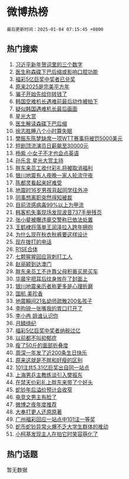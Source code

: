 # 微博热榜

`最后更新时间：2025-01-04 07:15:45 +0800`

## 热门搜索

1. [习近平新年贺词里的三个数字](https://m.weibo.cn/search?containerid=100103type%3D1%26t%3D10%26q%3D%23%E4%B9%A0%E8%BF%91%E5%B9%B3%E6%96%B0%E5%B9%B4%E8%B4%BA%E8%AF%8D%E9%87%8C%E7%9A%84%E4%B8%89%E4%B8%AA%E6%95%B0%E5%AD%97%23&stream_entry_id=51&isnewpage=1&extparam=seat%3D1%26cate%3D10103%26pos%3D0%26filter_type%3Drealtimehot%26q%3D%2523%25E4%25B9%25A0%25E8%25BF%2591%25E5%25B9%25B3%25E6%2596%25B0%25E5%25B9%25B4%25E8%25B4%25BA%25E8%25AF%258D%25E9%2587%258C%25E7%259A%2584%25E4%25B8%2589%25E4%25B8%25AA%25E6%2595%25B0%25E5%25AD%2597%2523%26dgr%3D0%26stream_entry_id%3D51%26c_type%3D51%26display_time%3D1735946143%26pre_seqid%3D17359461435170109582673)
1. [医生称森碟下巴后缩或影响口腔功能](https://m.weibo.cn/search?containerid=100103type%3D1%26t%3D10%26q%3D%23%E5%8C%BB%E7%94%9F%E7%A7%B0%E6%A3%AE%E7%A2%9F%E4%B8%8B%E5%B7%B4%E5%90%8E%E7%BC%A9%E6%88%96%E5%BD%B1%E5%93%8D%E5%8F%A3%E8%85%94%E5%8A%9F%E8%83%BD%23&stream_entry_id=31&isnewpage=1&extparam=seat%3D1%26band_rank%3D1%26pos%3D0%26q%3D%2523%25E5%258C%25BB%25E7%2594%259F%25E7%25A7%25B0%25E6%25A3%25AE%25E7%25A2%259F%25E4%25B8%258B%25E5%25B7%25B4%25E5%2590%258E%25E7%25BC%25A9%25E6%2588%2596%25E5%25BD%25B1%25E5%2593%258D%25E5%258F%25A3%25E8%2585%2594%25E5%258A%259F%25E8%2583%25BD%2523%26dgr%3D0%26stream_entry_id%3D31%26lcate%3D5001%26flag%3D2%26cate%3D5001%26filter_type%3Drealtimehot%26realpos%3D1%26c_type%3D31%26display_time%3D1735946143%26pre_seqid%3D17359461435170109582673)
1. [福彩5亿巨奖中奖者已兑奖](https://m.weibo.cn/search?containerid=100103type%3D1%26t%3D10%26q%3D%23%E7%A6%8F%E5%BD%A95%E4%BA%BF%E5%B7%A8%E5%A5%96%E4%B8%AD%E5%A5%96%E8%80%85%E5%B7%B2%E5%85%91%E5%A5%96%23&stream_entry_id=31&isnewpage=1&extparam=seat%3D1%26band_rank%3D2%26pos%3D1%26q%3D%2523%25E7%25A6%258F%25E5%25BD%25A95%25E4%25BA%25BF%25E5%25B7%25A8%25E5%25A5%2596%25E4%25B8%25AD%25E5%25A5%2596%25E8%2580%2585%25E5%25B7%25B2%25E5%2585%2591%25E5%25A5%2596%2523%26dgr%3D0%26stream_entry_id%3D31%26lcate%3D5001%26flag%3D2%26cate%3D5001%26filter_type%3Drealtimehot%26realpos%3D2%26c_type%3D31%26display_time%3D1735946143%26pre_seqid%3D17359461435170109582673)
1. [原来2025是完美平方年](https://m.weibo.cn/search?containerid=100103type%3D1%26t%3D10%26q%3D%23%E5%8E%9F%E6%9D%A52025%E6%98%AF%E5%AE%8C%E7%BE%8E%E5%B9%B3%E6%96%B9%E5%B9%B4%23&stream_entry_id=31&isnewpage=1&extparam=seat%3D1%26band_rank%3D3%26pos%3D2%26q%3D%2523%25E5%258E%259F%25E6%259D%25A52025%25E6%2598%25AF%25E5%25AE%258C%25E7%25BE%258E%25E5%25B9%25B3%25E6%2596%25B9%25E5%25B9%25B4%2523%26dgr%3D0%26stream_entry_id%3D31%26lcate%3D5001%26flag%3D0%26cate%3D5001%26filter_type%3Drealtimehot%26realpos%3D3%26c_type%3D31%26display_time%3D1735946143%26pre_seqid%3D17359461435170109582673)
1. [骗子开始先给你转钱了](https://m.weibo.cn/search?containerid=100103type%3D1%26t%3D10%26q%3D%23%E9%AA%97%E5%AD%90%E5%BC%80%E5%A7%8B%E5%85%88%E7%BB%99%E4%BD%A0%E8%BD%AC%E9%92%B1%E4%BA%86%23&stream_entry_id=31&isnewpage=1&extparam=seat%3D1%26band_rank%3D4%26pos%3D3%26q%3D%2523%25E9%25AA%2597%25E5%25AD%2590%25E5%25BC%2580%25E5%25A7%258B%25E5%2585%2588%25E7%25BB%2599%25E4%25BD%25A0%25E8%25BD%25AC%25E9%2592%25B1%25E4%25BA%2586%2523%26dgr%3D0%26stream_entry_id%3D31%26lcate%3D5001%26flag%3D2%26cate%3D5001%26filter_type%3Drealtimehot%26realpos%3D4%26c_type%3D31%26display_time%3D1735946143%26pre_seqid%3D17359461435170109582673)
1. [韩国空难机长遇难前最后动作被拍下](https://m.weibo.cn/search?containerid=100103type%3D1%26t%3D10%26q%3D%23%E9%9F%A9%E5%9B%BD%E7%A9%BA%E9%9A%BE%E6%9C%BA%E9%95%BF%E9%81%87%E9%9A%BE%E5%89%8D%E6%9C%80%E5%90%8E%E5%8A%A8%E4%BD%9C%E8%A2%AB%E6%8B%8D%E4%B8%8B%23&stream_entry_id=31&isnewpage=1&extparam=seat%3D1%26band_rank%3D5%26pos%3D4%26q%3D%2523%25E9%259F%25A9%25E5%259B%25BD%25E7%25A9%25BA%25E9%259A%25BE%25E6%259C%25BA%25E9%2595%25BF%25E9%2581%2587%25E9%259A%25BE%25E5%2589%258D%25E6%259C%2580%25E5%2590%258E%25E5%258A%25A8%25E4%25BD%259C%25E8%25A2%25AB%25E6%258B%258D%25E4%25B8%258B%2523%26dgr%3D0%26stream_entry_id%3D31%26lcate%3D5001%26flag%3D2%26cate%3D5001%26filter_type%3Drealtimehot%26realpos%3D5%26c_type%3D31%26display_time%3D1735946143%26pre_seqid%3D17359461435170109582673)
1. [疑似韩国遇难机长最后画面](https://m.weibo.cn/search?containerid=100103type%3D1%26t%3D10%26q%3D%23%E7%96%91%E4%BC%BC%E9%9F%A9%E5%9B%BD%E9%81%87%E9%9A%BE%E6%9C%BA%E9%95%BF%E6%9C%80%E5%90%8E%E7%94%BB%E9%9D%A2%23&stream_entry_id=31&isnewpage=1&extparam=seat%3D1%26band_rank%3D6%26pos%3D5%26q%3D%2523%25E7%2596%2591%25E4%25BC%25BC%25E9%259F%25A9%25E5%259B%25BD%25E9%2581%2587%25E9%259A%25BE%25E6%259C%25BA%25E9%2595%25BF%25E6%259C%2580%25E5%2590%258E%25E7%2594%25BB%25E9%259D%25A2%2523%26dgr%3D0%26stream_entry_id%3D31%26lcate%3D5001%26flag%3D2%26cate%3D5001%26filter_type%3Drealtimehot%26realpos%3D6%26c_type%3D31%26display_time%3D1735946143%26pre_seqid%3D17359461435170109582673)
1. [星光大赏](https://m.weibo.cn/search?containerid=100103type%3D1%26t%3D10%26q%3D%E6%98%9F%E5%85%89%E5%A4%A7%E8%B5%8F&stream_entry_id=31&isnewpage=1&extparam=seat%3D1%26band_rank%3D7%26pos%3D6%26q%3D%25E6%2598%259F%25E5%2585%2589%25E5%25A4%25A7%25E8%25B5%258F%26dgr%3D0%26stream_entry_id%3D31%26lcate%3D5001%26flag%3D2%26cate%3D5001%26filter_type%3Drealtimehot%26realpos%3D7%26c_type%3D31%26display_time%3D1735946143%26pre_seqid%3D17359461435170109582673)
1. [医生解读森碟下巴后缩](https://m.weibo.cn/search?containerid=100103type%3D1%26t%3D10%26q%3D%23%E5%8C%BB%E7%94%9F%E8%A7%A3%E8%AF%BB%E6%A3%AE%E7%A2%9F%E4%B8%8B%E5%B7%B4%E5%90%8E%E7%BC%A9%23&stream_entry_id=31&isnewpage=1&extparam=seat%3D1%26band_rank%3D8%26pos%3D7%26q%3D%2523%25E5%258C%25BB%25E7%2594%259F%25E8%25A7%25A3%25E8%25AF%25BB%25E6%25A3%25AE%25E7%25A2%259F%25E4%25B8%258B%25E5%25B7%25B4%25E5%2590%258E%25E7%25BC%25A9%2523%26dgr%3D0%26stream_entry_id%3D31%26lcate%3D5001%26flag%3D0%26cate%3D5001%26filter_type%3Drealtimehot%26realpos%3D8%26c_type%3D31%26display_time%3D1735946143%26pre_seqid%3D17359461435170109582673)
1. [徐志胜睡八个小时算失眠](https://m.weibo.cn/search?containerid=100103type%3D1%26t%3D10%26q%3D%E5%BE%90%E5%BF%97%E8%83%9C%E7%9D%A1%E5%85%AB%E4%B8%AA%E5%B0%8F%E6%97%B6%E7%AE%97%E5%A4%B1%E7%9C%A0&stream_entry_id=31&isnewpage=1&extparam=seat%3D1%26band_rank%3D9%26pos%3D8%26q%3D%25E5%25BE%2590%25E5%25BF%2597%25E8%2583%259C%25E7%259D%25A1%25E5%2585%25AB%25E4%25B8%25AA%25E5%25B0%258F%25E6%2597%25B6%25E7%25AE%2597%25E5%25A4%25B1%25E7%259C%25A0%26dgr%3D0%26stream_entry_id%3D31%26lcate%3D5001%26flag%3D2%26cate%3D5001%26filter_type%3Drealtimehot%26realpos%3D9%26c_type%3D31%26display_time%3D1735946143%26pre_seqid%3D17359461435170109582673)
1. [樊振东陈梦缺席一项WTT赛事将被罚5000美元](https://m.weibo.cn/search?containerid=100103type%3D1%26t%3D10%26q%3D%23%E6%A8%8A%E6%8C%AF%E4%B8%9C%E9%99%88%E6%A2%A6%E7%BC%BA%E5%B8%AD%E4%B8%80%E9%A1%B9WTT%E8%B5%9B%E4%BA%8B%E5%B0%86%E8%A2%AB%E7%BD%9A5000%E7%BE%8E%E5%85%83%23&stream_entry_id=31&isnewpage=1&extparam=seat%3D1%26band_rank%3D10%26pos%3D9%26q%3D%2523%25E6%25A8%258A%25E6%258C%25AF%25E4%25B8%259C%25E9%2599%2588%25E6%25A2%25A6%25E7%25BC%25BA%25E5%25B8%25AD%25E4%25B8%2580%25E9%25A1%25B9WTT%25E8%25B5%259B%25E4%25BA%258B%25E5%25B0%2586%25E8%25A2%25AB%25E7%25BD%259A5000%25E7%25BE%258E%25E5%2585%2583%2523%26dgr%3D0%26stream_entry_id%3D31%26lcate%3D5001%26flag%3D2%26cate%3D5001%26filter_type%3Drealtimehot%26realpos%3D10%26c_type%3D31%26display_time%3D1735946143%26pre_seqid%3D17359461435170109582673)
1. [短剧顶流演员日薪飙至30000元](https://m.weibo.cn/search?containerid=100103type%3D1%26t%3D10%26q%3D%23%E7%9F%AD%E5%89%A7%E9%A1%B6%E6%B5%81%E6%BC%94%E5%91%98%E6%97%A5%E8%96%AA%E9%A3%99%E8%87%B330000%E5%85%83%23&stream_entry_id=31&isnewpage=1&extparam=seat%3D1%26band_rank%3D11%26pos%3D10%26q%3D%2523%25E7%259F%25AD%25E5%2589%25A7%25E9%25A1%25B6%25E6%25B5%2581%25E6%25BC%2594%25E5%2591%2598%25E6%2597%25A5%25E8%2596%25AA%25E9%25A3%2599%25E8%2587%25B330000%25E5%2585%2583%2523%26dgr%3D0%26stream_entry_id%3D31%26lcate%3D5001%26flag%3D2%26cate%3D5001%26filter_type%3Drealtimehot%26realpos%3D11%26c_type%3D31%26display_time%3D1735946143%26pre_seqid%3D17359461435170109582673)
1. [杨紫 小女子不才也会点英语](https://m.weibo.cn/search?containerid=100103type%3D1%26t%3D10%26q%3D%E6%9D%A8%E7%B4%AB+%E5%B0%8F%E5%A5%B3%E5%AD%90%E4%B8%8D%E6%89%8D%E4%B9%9F%E4%BC%9A%E7%82%B9%E8%8B%B1%E8%AF%AD&stream_entry_id=31&isnewpage=1&extparam=seat%3D1%26band_rank%3D12%26pos%3D11%26q%3D%25E6%259D%25A8%25E7%25B4%25AB%2520%25E5%25B0%258F%25E5%25A5%25B3%25E5%25AD%2590%25E4%25B8%258D%25E6%2589%258D%25E4%25B9%259F%25E4%25BC%259A%25E7%2582%25B9%25E8%258B%25B1%25E8%25AF%25AD%26dgr%3D0%26stream_entry_id%3D31%26lcate%3D5001%26flag%3D2%26cate%3D5001%26filter_type%3Drealtimehot%26realpos%3D12%26c_type%3D31%26display_time%3D1735946143%26pre_seqid%3D17359461435170109582673)
1. [孙乐言 星光大赏主持](https://m.weibo.cn/search?containerid=100103type%3D1%26t%3D10%26q%3D%E5%AD%99%E4%B9%90%E8%A8%80+%E6%98%9F%E5%85%89%E5%A4%A7%E8%B5%8F%E4%B8%BB%E6%8C%81&stream_entry_id=31&isnewpage=1&extparam=seat%3D1%26band_rank%3D13%26pos%3D12%26q%3D%25E5%25AD%2599%25E4%25B9%2590%25E8%25A8%2580%2520%25E6%2598%259F%25E5%2585%2589%25E5%25A4%25A7%25E8%25B5%258F%25E4%25B8%25BB%25E6%258C%2581%26dgr%3D0%26stream_entry_id%3D31%26lcate%3D5001%26flag%3D2%26cate%3D5001%26filter_type%3Drealtimehot%26realpos%3D13%26c_type%3D31%26display_time%3D1735946143%26pre_seqid%3D17359461435170109582673)
1. [胖东来员工收付彩礼将被取消福利](https://m.weibo.cn/search?containerid=100103type%3D1%26t%3D10%26q%3D%23%E8%83%96%E4%B8%9C%E6%9D%A5%E5%91%98%E5%B7%A5%E6%94%B6%E4%BB%98%E5%BD%A9%E7%A4%BC%E5%B0%86%E8%A2%AB%E5%8F%96%E6%B6%88%E7%A6%8F%E5%88%A9%23&stream_entry_id=31&isnewpage=1&extparam=seat%3D1%26band_rank%3D14%26pos%3D13%26q%3D%2523%25E8%2583%2596%25E4%25B8%259C%25E6%259D%25A5%25E5%2591%2598%25E5%25B7%25A5%25E6%2594%25B6%25E4%25BB%2598%25E5%25BD%25A9%25E7%25A4%25BC%25E5%25B0%2586%25E8%25A2%25AB%25E5%258F%2596%25E6%25B6%2588%25E7%25A6%258F%25E5%2588%25A9%2523%26dgr%3D0%26stream_entry_id%3D31%26lcate%3D5001%26flag%3D1%26cate%3D5001%26filter_type%3Drealtimehot%26realpos%3D14%26c_type%3D31%26display_time%3D1735946143%26pre_seqid%3D17359461435170109582673)
1. [银川地震有人夜晚一家人轮流守夜](https://m.weibo.cn/search?containerid=100103type%3D1%26t%3D10%26q%3D%23%E9%93%B6%E5%B7%9D%E5%9C%B0%E9%9C%87%E6%9C%89%E4%BA%BA%E5%A4%9C%E6%99%9A%E4%B8%80%E5%AE%B6%E4%BA%BA%E8%BD%AE%E6%B5%81%E5%AE%88%E5%A4%9C%23&stream_entry_id=31&isnewpage=1&extparam=seat%3D1%26band_rank%3D15%26pos%3D14%26q%3D%2523%25E9%2593%25B6%25E5%25B7%259D%25E5%259C%25B0%25E9%259C%2587%25E6%259C%2589%25E4%25BA%25BA%25E5%25A4%259C%25E6%2599%259A%25E4%25B8%2580%25E5%25AE%25B6%25E4%25BA%25BA%25E8%25BD%25AE%25E6%25B5%2581%25E5%25AE%2588%25E5%25A4%259C%2523%26dgr%3D0%26stream_entry_id%3D31%26lcate%3D5001%26flag%3D0%26cate%3D5001%26filter_type%3Drealtimehot%26realpos%3D15%26c_type%3D31%26display_time%3D1735946143%26pre_seqid%3D17359461435170109582673)
1. [陈都灵看起来好难受](https://m.weibo.cn/search?containerid=100103type%3D1%26t%3D10%26q%3D%23%E9%99%88%E9%83%BD%E7%81%B5%E7%9C%8B%E8%B5%B7%E6%9D%A5%E5%A5%BD%E9%9A%BE%E5%8F%97%23&stream_entry_id=31&isnewpage=1&extparam=seat%3D1%26band_rank%3D16%26pos%3D15%26q%3D%2523%25E9%2599%2588%25E9%2583%25BD%25E7%2581%25B5%25E7%259C%258B%25E8%25B5%25B7%25E6%259D%25A5%25E5%25A5%25BD%25E9%259A%25BE%25E5%258F%2597%2523%26dgr%3D0%26stream_entry_id%3D31%26lcate%3D5001%26flag%3D2%26cate%3D5001%26filter_type%3Drealtimehot%26realpos%3D16%26c_type%3D31%26display_time%3D1735946143%26pre_seqid%3D17359461435170109582673)
1. [地震时16岁男孩背起同学往外冲](https://m.weibo.cn/search?containerid=100103type%3D1%26t%3D10%26q%3D%23%E5%9C%B0%E9%9C%87%E6%97%B616%E5%B2%81%E7%94%B7%E5%AD%A9%E8%83%8C%E8%B5%B7%E5%90%8C%E5%AD%A6%E5%BE%80%E5%A4%96%E5%86%B2%23&stream_entry_id=31&isnewpage=1&extparam=seat%3D1%26band_rank%3D17%26pos%3D16%26q%3D%2523%25E5%259C%25B0%25E9%259C%2587%25E6%2597%25B616%25E5%25B2%2581%25E7%2594%25B7%25E5%25AD%25A9%25E8%2583%258C%25E8%25B5%25B7%25E5%2590%258C%25E5%25AD%25A6%25E5%25BE%2580%25E5%25A4%2596%25E5%2586%25B2%2523%26dgr%3D0%26stream_entry_id%3D31%26lcate%3D5001%26flag%3D32768%26cate%3D5001%26filter_type%3Drealtimehot%26realpos%3D17%26c_type%3D31%26display_time%3D1735946143%26pre_seqid%3D17359461435170109582673)
1. [同事想离职突然得知被裁](https://m.weibo.cn/search?containerid=100103type%3D1%26t%3D10%26q%3D%E5%90%8C%E4%BA%8B%E6%83%B3%E7%A6%BB%E8%81%8C%E7%AA%81%E7%84%B6%E5%BE%97%E7%9F%A5%E8%A2%AB%E8%A3%81&stream_entry_id=31&isnewpage=1&extparam=seat%3D1%26band_rank%3D18%26pos%3D17%26q%3D%25E5%2590%258C%25E4%25BA%258B%25E6%2583%25B3%25E7%25A6%25BB%25E8%2581%258C%25E7%25AA%2581%25E7%2584%25B6%25E5%25BE%2597%25E7%259F%25A5%25E8%25A2%25AB%25E8%25A3%2581%26dgr%3D0%26stream_entry_id%3D31%26lcate%3D5001%26flag%3D0%26cate%3D5001%26filter_type%3Drealtimehot%26realpos%3D18%26c_type%3D31%26display_time%3D1735946143%26pre_seqid%3D17359461435170109582673)
1. [目前流感病毒99%以上为甲流](https://m.weibo.cn/search?containerid=100103type%3D1%26t%3D10%26q%3D%23%E7%9B%AE%E5%89%8D%E6%B5%81%E6%84%9F%E7%97%85%E6%AF%9299%25%E4%BB%A5%E4%B8%8A%E4%B8%BA%E7%94%B2%E6%B5%81%23&stream_entry_id=31&isnewpage=1&extparam=seat%3D1%26band_rank%3D19%26pos%3D18%26q%3D%2523%25E7%259B%25AE%25E5%2589%258D%25E6%25B5%2581%25E6%2584%259F%25E7%2597%2585%25E6%25AF%259299%2525%25E4%25BB%25A5%25E4%25B8%258A%25E4%25B8%25BA%25E7%2594%25B2%25E6%25B5%2581%2523%26dgr%3D0%26stream_entry_id%3D31%26lcate%3D5001%26flag%3D0%26cate%3D5001%26filter_type%3Drealtimehot%26realpos%3D19%26c_type%3D31%26display_time%3D1735946143%26pre_seqid%3D17359461435170109582673)
1. [韩客机失事现场发现波音737手册残页](https://m.weibo.cn/search?containerid=100103type%3D1%26t%3D10%26q%3D%23%E9%9F%A9%E5%AE%A2%E6%9C%BA%E5%A4%B1%E4%BA%8B%E7%8E%B0%E5%9C%BA%E5%8F%91%E7%8E%B0%E6%B3%A2%E9%9F%B3737%E6%89%8B%E5%86%8C%E6%AE%8B%E9%A1%B5%23&stream_entry_id=31&isnewpage=1&extparam=seat%3D1%26band_rank%3D20%26pos%3D19%26q%3D%2523%25E9%259F%25A9%25E5%25AE%25A2%25E6%259C%25BA%25E5%25A4%25B1%25E4%25BA%258B%25E7%258E%25B0%25E5%259C%25BA%25E5%258F%2591%25E7%258E%25B0%25E6%25B3%25A2%25E9%259F%25B3737%25E6%2589%258B%25E5%2586%258C%25E6%25AE%258B%25E9%25A1%25B5%2523%26dgr%3D0%26stream_entry_id%3D31%26lcate%3D5001%26flag%3D0%26cate%3D5001%26filter_type%3Drealtimehot%26realpos%3D20%26c_type%3D31%26display_time%3D1735946143%26pre_seqid%3D17359461435170109582673)
1. [张小斐被曝违章交警称已依法处置](https://m.weibo.cn/search?containerid=100103type%3D1%26t%3D10%26q%3D%23%E5%BC%A0%E5%B0%8F%E6%96%90%E8%A2%AB%E6%9B%9D%E8%BF%9D%E7%AB%A0%E4%BA%A4%E8%AD%A6%E7%A7%B0%E5%B7%B2%E4%BE%9D%E6%B3%95%E5%A4%84%E7%BD%AE%23&stream_entry_id=31&isnewpage=1&extparam=seat%3D1%26band_rank%3D21%26pos%3D20%26q%3D%2523%25E5%25BC%25A0%25E5%25B0%258F%25E6%2596%2590%25E8%25A2%25AB%25E6%259B%259D%25E8%25BF%259D%25E7%25AB%25A0%25E4%25BA%25A4%25E8%25AD%25A6%25E7%25A7%25B0%25E5%25B7%25B2%25E4%25BE%259D%25E6%25B3%2595%25E5%25A4%2584%25E7%25BD%25AE%2523%26dgr%3D0%26stream_entry_id%3D31%26lcate%3D5001%26flag%3D2%26cate%3D5001%26filter_type%3Drealtimehot%26realpos%3D21%26c_type%3D31%26display_time%3D1735946143%26pre_seqid%3D17359461435170109582673)
1. [王鹤棣将落单王润泽拉入跨年拥抱](https://m.weibo.cn/search?containerid=100103type%3D1%26t%3D10%26q%3D%E7%8E%8B%E9%B9%A4%E6%A3%A3%E5%B0%86%E8%90%BD%E5%8D%95%E7%8E%8B%E6%B6%A6%E6%B3%BD%E6%8B%89%E5%85%A5%E8%B7%A8%E5%B9%B4%E6%8B%A5%E6%8A%B1&stream_entry_id=31&isnewpage=1&extparam=seat%3D1%26band_rank%3D22%26pos%3D21%26q%3D%25E7%258E%258B%25E9%25B9%25A4%25E6%25A3%25A3%25E5%25B0%2586%25E8%2590%25BD%25E5%258D%2595%25E7%258E%258B%25E6%25B6%25A6%25E6%25B3%25BD%25E6%258B%2589%25E5%2585%25A5%25E8%25B7%25A8%25E5%25B9%25B4%25E6%258B%25A5%25E6%258A%25B1%26dgr%3D0%26stream_entry_id%3D31%26lcate%3D5001%26flag%3D0%26cate%3D5001%26filter_type%3Drealtimehot%26realpos%3D22%26c_type%3D31%26display_time%3D1735946143%26pre_seqid%3D17359461435170109582673)
1. [为什么现在秋衣秋裤要这样设计](https://m.weibo.cn/search?containerid=100103type%3D1%26t%3D10%26q%3D%23%E4%B8%BA%E4%BB%80%E4%B9%88%E7%8E%B0%E5%9C%A8%E7%A7%8B%E8%A1%A3%E7%A7%8B%E8%A3%A4%E8%A6%81%E8%BF%99%E6%A0%B7%E8%AE%BE%E8%AE%A1%23&stream_entry_id=31&isnewpage=1&extparam=seat%3D1%26band_rank%3D23%26pos%3D22%26q%3D%2523%25E4%25B8%25BA%25E4%25BB%2580%25E4%25B9%2588%25E7%258E%25B0%25E5%259C%25A8%25E7%25A7%258B%25E8%25A1%25A3%25E7%25A7%258B%25E8%25A3%25A4%25E8%25A6%2581%25E8%25BF%2599%25E6%25A0%25B7%25E8%25AE%25BE%25E8%25AE%25A1%2523%26dgr%3D0%26stream_entry_id%3D31%26lcate%3D5001%26flag%3D0%26cate%3D5001%26filter_type%3Drealtimehot%26realpos%3D23%26c_type%3D31%26display_time%3D1735946143%26pre_seqid%3D17359461435170109582673)
1. [现在拨打的电话](https://m.weibo.cn/search?containerid=100103type%3D1%26t%3D10%26q%3D%23%E7%8E%B0%E5%9C%A8%E6%8B%A8%E6%89%93%E7%9A%84%E7%94%B5%E8%AF%9D%23&stream_entry_id=31&isnewpage=1&extparam=seat%3D1%26band_rank%3D24%26pos%3D23%26q%3D%2523%25E7%258E%25B0%25E5%259C%25A8%25E6%258B%25A8%25E6%2589%2593%25E7%259A%2584%25E7%2594%25B5%25E8%25AF%259D%2523%26dgr%3D0%26stream_entry_id%3D31%26lcate%3D5001%26flag%3D0%26cate%3D5001%26filter_type%3Drealtimehot%26realpos%3D24%26c_type%3D31%26display_time%3D1735946143%26pre_seqid%3D17359461435170109582673)
1. [R1SE合体](https://m.weibo.cn/search?containerid=100103type%3D1%26t%3D10%26q%3D%23R1SE%E5%90%88%E4%BD%93%23&stream_entry_id=31&isnewpage=1&extparam=seat%3D1%26band_rank%3D25%26pos%3D24%26q%3D%2523R1SE%25E5%2590%2588%25E4%25BD%2593%2523%26dgr%3D0%26stream_entry_id%3D31%26lcate%3D5001%26flag%3D0%26cate%3D5001%26filter_type%3Drealtimehot%26realpos%3D25%26c_type%3D31%26display_time%3D1735946143%26pre_seqid%3D17359461435170109582673)
1. [七颗猩猩回应背刺打工人](https://m.weibo.cn/search?containerid=100103type%3D1%26t%3D10%26q%3D%23%E4%B8%83%E9%A2%97%E7%8C%A9%E7%8C%A9%E5%9B%9E%E5%BA%94%E8%83%8C%E5%88%BA%E6%89%93%E5%B7%A5%E4%BA%BA%23&stream_entry_id=31&isnewpage=1&extparam=seat%3D1%26band_rank%3D26%26pos%3D25%26q%3D%2523%25E4%25B8%2583%25E9%25A2%2597%25E7%258C%25A9%25E7%258C%25A9%25E5%259B%259E%25E5%25BA%2594%25E8%2583%258C%25E5%2588%25BA%25E6%2589%2593%25E5%25B7%25A5%25E4%25BA%25BA%2523%26dgr%3D0%26stream_entry_id%3D31%26lcate%3D5001%26flag%3D0%26cate%3D5001%26filter_type%3Drealtimehot%26realpos%3D26%26c_type%3D31%26display_time%3D1735946143%26pre_seqid%3D17359461435170109582673)
1. [赵丽颖到达澳门](https://m.weibo.cn/search?containerid=100103type%3D1%26t%3D10%26q%3D%23%E8%B5%B5%E4%B8%BD%E9%A2%96%E5%88%B0%E8%BE%BE%E6%BE%B3%E9%97%A8%23&stream_entry_id=31&isnewpage=1&extparam=seat%3D1%26band_rank%3D27%26pos%3D26%26q%3D%2523%25E8%25B5%25B5%25E4%25B8%25BD%25E9%25A2%2596%25E5%2588%25B0%25E8%25BE%25BE%25E6%25BE%25B3%25E9%2597%25A8%2523%26dgr%3D0%26stream_entry_id%3D31%26lcate%3D5001%26flag%3D0%26cate%3D5001%26filter_type%3Drealtimehot%26realpos%3D27%26c_type%3D31%26display_time%3D1735946143%26pre_seqid%3D17359461435170109582673)
1. [胖东来员工不许靠父母积蓄买房买车](https://m.weibo.cn/search?containerid=100103type%3D1%26t%3D10%26q%3D%23%E8%83%96%E4%B8%9C%E6%9D%A5%E5%91%98%E5%B7%A5%E4%B8%8D%E8%AE%B8%E9%9D%A0%E7%88%B6%E6%AF%8D%E7%A7%AF%E8%93%84%E4%B9%B0%E6%88%BF%E4%B9%B0%E8%BD%A6%23&stream_entry_id=31&isnewpage=1&extparam=seat%3D1%26band_rank%3D28%26pos%3D27%26q%3D%2523%25E8%2583%2596%25E4%25B8%259C%25E6%259D%25A5%25E5%2591%2598%25E5%25B7%25A5%25E4%25B8%258D%25E8%25AE%25B8%25E9%259D%25A0%25E7%2588%25B6%25E6%25AF%258D%25E7%25A7%25AF%25E8%2593%2584%25E4%25B9%25B0%25E6%2588%25BF%25E4%25B9%25B0%25E8%25BD%25A6%2523%26dgr%3D0%26stream_entry_id%3D31%26lcate%3D5001%26flag%3D0%26cate%3D5001%26filter_type%3Drealtimehot%26realpos%3D28%26c_type%3D31%26display_time%3D1735946143%26pre_seqid%3D17359461435170109582673)
1. [华晨宇把耳后纹身放在了封面上](https://m.weibo.cn/search?containerid=100103type%3D1%26t%3D10%26q%3D%E5%8D%8E%E6%99%A8%E5%AE%87%E6%8A%8A%E8%80%B3%E5%90%8E%E7%BA%B9%E8%BA%AB%E6%94%BE%E5%9C%A8%E4%BA%86%E5%B0%81%E9%9D%A2%E4%B8%8A&stream_entry_id=31&isnewpage=1&extparam=seat%3D1%26band_rank%3D29%26pos%3D28%26q%3D%25E5%258D%258E%25E6%2599%25A8%25E5%25AE%2587%25E6%258A%258A%25E8%2580%25B3%25E5%2590%258E%25E7%25BA%25B9%25E8%25BA%25AB%25E6%2594%25BE%25E5%259C%25A8%25E4%25BA%2586%25E5%25B0%2581%25E9%259D%25A2%25E4%25B8%258A%26dgr%3D0%26stream_entry_id%3D31%26lcate%3D5001%26flag%3D0%26cate%3D5001%26filter_type%3Drealtimehot%26realpos%3D29%26c_type%3D31%26display_time%3D1735946143%26pre_seqid%3D17359461435170109582673)
1. [银川地震亲历者称更多是心理折磨](https://m.weibo.cn/search?containerid=100103type%3D1%26t%3D10%26q%3D%23%E9%93%B6%E5%B7%9D%E5%9C%B0%E9%9C%87%E4%BA%B2%E5%8E%86%E8%80%85%E7%A7%B0%E6%9B%B4%E5%A4%9A%E6%98%AF%E5%BF%83%E7%90%86%E6%8A%98%E7%A3%A8%23&stream_entry_id=31&isnewpage=1&extparam=seat%3D1%26band_rank%3D30%26pos%3D29%26q%3D%2523%25E9%2593%25B6%25E5%25B7%259D%25E5%259C%25B0%25E9%259C%2587%25E4%25BA%25B2%25E5%258E%2586%25E8%2580%2585%25E7%25A7%25B0%25E6%259B%25B4%25E5%25A4%259A%25E6%2598%25AF%25E5%25BF%2583%25E7%2590%2586%25E6%258A%2598%25E7%25A3%25A8%2523%26dgr%3D0%26stream_entry_id%3D31%26lcate%3D5001%26flag%3D0%26cate%3D5001%26filter_type%3Drealtimehot%26realpos%3D30%26c_type%3D31%26display_time%3D1735946143%26pre_seqid%3D17359461435170109582673)
1. [国航 美珍香](https://m.weibo.cn/search?containerid=100103type%3D1%26t%3D10%26q%3D%E5%9B%BD%E8%88%AA+%E7%BE%8E%E7%8F%8D%E9%A6%99&stream_entry_id=31&isnewpage=1&extparam=seat%3D1%26band_rank%3D31%26pos%3D30%26q%3D%25E5%259B%25BD%25E8%2588%25AA%2520%25E7%25BE%258E%25E7%258F%258D%25E9%25A6%2599%26dgr%3D0%26stream_entry_id%3D31%26lcate%3D5001%26flag%3D0%26cate%3D5001%26filter_type%3Drealtimehot%26realpos%3D31%26c_type%3D31%26display_time%3D1735946143%26pre_seqid%3D17359461435170109582673)
1. [地震瞬间21名幼师疏散200名孩子](https://m.weibo.cn/search?containerid=100103type%3D1%26t%3D10%26q%3D%23%E5%9C%B0%E9%9C%87%E7%9E%AC%E9%97%B421%E5%90%8D%E5%B9%BC%E5%B8%88%E7%96%8F%E6%95%A3200%E5%90%8D%E5%AD%A9%E5%AD%90%23&stream_entry_id=31&isnewpage=1&extparam=seat%3D1%26band_rank%3D32%26pos%3D31%26q%3D%2523%25E5%259C%25B0%25E9%259C%2587%25E7%259E%25AC%25E9%2597%25B421%25E5%2590%258D%25E5%25B9%25BC%25E5%25B8%2588%25E7%2596%258F%25E6%2595%25A3200%25E5%2590%258D%25E5%25AD%25A9%25E5%25AD%2590%2523%26dgr%3D0%26stream_entry_id%3D31%26lcate%3D5001%26flag%3D32768%26cate%3D5001%26filter_type%3Drealtimehot%26realpos%3D32%26c_type%3D31%26display_time%3D1735946143%26pre_seqid%3D17359461435170109582673)
1. [李昀锐一张嘴我的胃口打开了](https://m.weibo.cn/search?containerid=100103type%3D1%26t%3D10%26q%3D%23%E6%9D%8E%E6%98%80%E9%94%90%E4%B8%80%E5%BC%A0%E5%98%B4%E6%88%91%E7%9A%84%E8%83%83%E5%8F%A3%E6%89%93%E5%BC%80%E4%BA%86%23&stream_entry_id=31&isnewpage=1&extparam=seat%3D1%26band_rank%3D33%26pos%3D32%26q%3D%2523%25E6%259D%258E%25E6%2598%2580%25E9%2594%2590%25E4%25B8%2580%25E5%25BC%25A0%25E5%2598%25B4%25E6%2588%2591%25E7%259A%2584%25E8%2583%2583%25E5%258F%25A3%25E6%2589%2593%25E5%25BC%2580%25E4%25BA%2586%2523%26dgr%3D0%26stream_entry_id%3D31%26lcate%3D5001%26flag%3D0%26cate%3D5001%26filter_type%3Drealtimehot%26realpos%3D33%26c_type%3D31%26display_time%3D1735946143%26pre_seqid%3D17359461435170109582673)
1. [李小冉 姐谁认识你](https://m.weibo.cn/search?containerid=100103type%3D1%26t%3D10%26q%3D%E6%9D%8E%E5%B0%8F%E5%86%89+%E5%A7%90%E8%B0%81%E8%AE%A4%E8%AF%86%E4%BD%A0&stream_entry_id=31&isnewpage=1&extparam=seat%3D1%26band_rank%3D34%26pos%3D33%26q%3D%25E6%259D%258E%25E5%25B0%258F%25E5%2586%2589%2520%25E5%25A7%2590%25E8%25B0%2581%25E8%25AE%25A4%25E8%25AF%2586%25E4%25BD%25A0%26dgr%3D0%26stream_entry_id%3D31%26lcate%3D5001%26flag%3D0%26cate%3D5001%26filter_type%3Drealtimehot%26realpos%3D34%26c_type%3D31%26display_time%3D1735946143%26pre_seqid%3D17359461435170109582673)
1. [月鳞绮纪](https://m.weibo.cn/search?containerid=100103type%3D1%26t%3D10%26q%3D%23%E6%9C%88%E9%B3%9E%E7%BB%AE%E7%BA%AA%23&stream_entry_id=31&isnewpage=1&extparam=seat%3D1%26band_rank%3D35%26pos%3D34%26q%3D%2523%25E6%259C%2588%25E9%25B3%259E%25E7%25BB%25AE%25E7%25BA%25AA%2523%26dgr%3D0%26stream_entry_id%3D31%26lcate%3D5001%26flag%3D0%26cate%3D5001%26filter_type%3Drealtimehot%26realpos%3D35%26c_type%3D31%26display_time%3D1735946143%26pre_seqid%3D17359461435170109582673)
1. [福彩5亿巨奖中奖者纳税过亿](https://m.weibo.cn/search?containerid=100103type%3D1%26t%3D10%26q%3D%23%E7%A6%8F%E5%BD%A95%E4%BA%BF%E5%B7%A8%E5%A5%96%E4%B8%AD%E5%A5%96%E8%80%85%E7%BA%B3%E7%A8%8E%E8%BF%87%E4%BA%BF%23&stream_entry_id=31&isnewpage=1&extparam=seat%3D1%26band_rank%3D36%26pos%3D35%26q%3D%2523%25E7%25A6%258F%25E5%25BD%25A95%25E4%25BA%25BF%25E5%25B7%25A8%25E5%25A5%2596%25E4%25B8%25AD%25E5%25A5%2596%25E8%2580%2585%25E7%25BA%25B3%25E7%25A8%258E%25E8%25BF%2587%25E4%25BA%25BF%2523%26dgr%3D0%26stream_entry_id%3D31%26lcate%3D5001%26flag%3D0%26cate%3D5001%26filter_type%3Drealtimehot%26realpos%3D36%26c_type%3D31%26display_time%3D1735946143%26pre_seqid%3D17359461435170109582673)
1. [以前都不叫抑郁症](https://m.weibo.cn/search?containerid=100103type%3D1%26t%3D10%26q%3D%E4%BB%A5%E5%89%8D%E9%83%BD%E4%B8%8D%E5%8F%AB%E6%8A%91%E9%83%81%E7%97%87&stream_entry_id=31&isnewpage=1&extparam=seat%3D1%26band_rank%3D37%26pos%3D36%26q%3D%25E4%25BB%25A5%25E5%2589%258D%25E9%2583%25BD%25E4%25B8%258D%25E5%258F%25AB%25E6%258A%2591%25E9%2583%2581%25E7%2597%2587%26dgr%3D0%26stream_entry_id%3D31%26lcate%3D5001%26flag%3D0%26cate%3D5001%26filter_type%3Drealtimehot%26realpos%3D37%26c_type%3D31%26display_time%3D1735946143%26pre_seqid%3D17359461435170109582673)
1. [瘦了50斤的面部折叠度](https://m.weibo.cn/search?containerid=100103type%3D1%26t%3D10%26q%3D%23%E7%98%A6%E4%BA%8650%E6%96%A4%E7%9A%84%E9%9D%A2%E9%83%A8%E6%8A%98%E5%8F%A0%E5%BA%A6%23&stream_entry_id=31&isnewpage=1&extparam=seat%3D1%26band_rank%3D38%26pos%3D37%26q%3D%2523%25E7%2598%25A6%25E4%25BA%258650%25E6%2596%25A4%25E7%259A%2584%25E9%259D%25A2%25E9%2583%25A8%25E6%258A%2598%25E5%258F%25A0%25E5%25BA%25A6%2523%26dgr%3D0%26stream_entry_id%3D31%26lcate%3D5001%26flag%3D0%26cate%3D5001%26filter_type%3Drealtimehot%26realpos%3D38%26c_type%3D31%26display_time%3D1735946143%26pre_seqid%3D17359461435170109582673)
1. [周深一年发了近200条生日快乐](https://m.weibo.cn/search?containerid=100103type%3D1%26t%3D10%26q%3D%E5%91%A8%E6%B7%B1%E4%B8%80%E5%B9%B4%E5%8F%91%E4%BA%86%E8%BF%91200%E6%9D%A1%E7%94%9F%E6%97%A5%E5%BF%AB%E4%B9%90&stream_entry_id=31&isnewpage=1&extparam=seat%3D1%26band_rank%3D39%26pos%3D38%26q%3D%25E5%2591%25A8%25E6%25B7%25B1%25E4%25B8%2580%25E5%25B9%25B4%25E5%258F%2591%25E4%25BA%2586%25E8%25BF%2591200%25E6%259D%25A1%25E7%2594%259F%25E6%2597%25A5%25E5%25BF%25AB%25E4%25B9%2590%26dgr%3D0%26stream_entry_id%3D31%26lcate%3D5001%26flag%3D0%26cate%3D5001%26filter_type%3Drealtimehot%26realpos%3D39%26c_type%3D31%26display_time%3D1735946143%26pre_seqid%3D17359461435170109582673)
1. [原来这就是不胖和好瘦的区别](https://m.weibo.cn/search?containerid=100103type%3D1%26t%3D10%26q%3D%E5%8E%9F%E6%9D%A5%E8%BF%99%E5%B0%B1%E6%98%AF%E4%B8%8D%E8%83%96%E5%92%8C%E5%A5%BD%E7%98%A6%E7%9A%84%E5%8C%BA%E5%88%AB&stream_entry_id=31&isnewpage=1&extparam=seat%3D1%26band_rank%3D40%26pos%3D39%26q%3D%25E5%258E%259F%25E6%259D%25A5%25E8%25BF%2599%25E5%25B0%25B1%25E6%2598%25AF%25E4%25B8%258D%25E8%2583%2596%25E5%2592%258C%25E5%25A5%25BD%25E7%2598%25A6%25E7%259A%2584%25E5%258C%25BA%25E5%2588%25AB%26dgr%3D0%26stream_entry_id%3D31%26lcate%3D5001%26flag%3D0%26cate%3D5001%26filter_type%3Drealtimehot%26realpos%3D40%26c_type%3D31%26display_time%3D1735946143%26pre_seqid%3D17359461435170109582673)
1. [101注共5.31亿巨奖出自同一站点](https://m.weibo.cn/search?containerid=100103type%3D1%26t%3D10%26q%3D%23101%E6%B3%A8%E5%85%B15.31%E4%BA%BF%E5%B7%A8%E5%A5%96%E5%87%BA%E8%87%AA%E5%90%8C%E4%B8%80%E7%AB%99%E7%82%B9%23&stream_entry_id=31&isnewpage=1&extparam=seat%3D1%26band_rank%3D41%26pos%3D40%26q%3D%2523101%25E6%25B3%25A8%25E5%2585%25B15.31%25E4%25BA%25BF%25E5%25B7%25A8%25E5%25A5%2596%25E5%2587%25BA%25E8%2587%25AA%25E5%2590%258C%25E4%25B8%2580%25E7%25AB%2599%25E7%2582%25B9%2523%26dgr%3D0%26stream_entry_id%3D31%26lcate%3D5001%26flag%3D0%26cate%3D5001%26filter_type%3Drealtimehot%26realpos%3D41%26c_type%3D31%26display_time%3D1735946143%26pre_seqid%3D17359461435170109582673)
1. [上海男乒主教练谈引入樊振东](https://m.weibo.cn/search?containerid=100103type%3D1%26t%3D10%26q%3D%23%E4%B8%8A%E6%B5%B7%E7%94%B7%E4%B9%92%E4%B8%BB%E6%95%99%E7%BB%83%E8%B0%88%E5%BC%95%E5%85%A5%E6%A8%8A%E6%8C%AF%E4%B8%9C%23&stream_entry_id=31&isnewpage=1&extparam=seat%3D1%26band_rank%3D42%26pos%3D41%26q%3D%2523%25E4%25B8%258A%25E6%25B5%25B7%25E7%2594%25B7%25E4%25B9%2592%25E4%25B8%25BB%25E6%2595%2599%25E7%25BB%2583%25E8%25B0%2588%25E5%25BC%2595%25E5%2585%25A5%25E6%25A8%258A%25E6%258C%25AF%25E4%25B8%259C%2523%26dgr%3D0%26stream_entry_id%3D31%26lcate%3D5001%26flag%3D0%26cate%3D5001%26filter_type%3Drealtimehot%26realpos%3D42%26c_type%3D31%26display_time%3D1735946143%26pre_seqid%3D17359461435170109582673)
1. [在禁天价彩礼上胖东来带了个好头](https://m.weibo.cn/search?containerid=100103type%3D1%26t%3D10%26q%3D%23%E5%9C%A8%E7%A6%81%E5%A4%A9%E4%BB%B7%E5%BD%A9%E7%A4%BC%E4%B8%8A%E8%83%96%E4%B8%9C%E6%9D%A5%E5%B8%A6%E4%BA%86%E4%B8%AA%E5%A5%BD%E5%A4%B4%23&stream_entry_id=31&isnewpage=1&extparam=seat%3D1%26band_rank%3D43%26pos%3D42%26q%3D%2523%25E5%259C%25A8%25E7%25A6%2581%25E5%25A4%25A9%25E4%25BB%25B7%25E5%25BD%25A9%25E7%25A4%25BC%25E4%25B8%258A%25E8%2583%2596%25E4%25B8%259C%25E6%259D%25A5%25E5%25B8%25A6%25E4%25BA%2586%25E4%25B8%25AA%25E5%25A5%25BD%25E5%25A4%25B4%2523%26dgr%3D0%26stream_entry_id%3D31%26lcate%3D5001%26flag%3D0%26cate%3D5001%26filter_type%3Drealtimehot%26realpos%3D43%26c_type%3D31%26display_time%3D1735946143%26pre_seqid%3D17359461435170109582673)
1. [蛇钞年后溢价预计会收窄](https://m.weibo.cn/search?containerid=100103type%3D1%26t%3D10%26q%3D%23%E8%9B%87%E9%92%9E%E5%B9%B4%E5%90%8E%E6%BA%A2%E4%BB%B7%E9%A2%84%E8%AE%A1%E4%BC%9A%E6%94%B6%E7%AA%84%23&stream_entry_id=31&isnewpage=1&extparam=seat%3D1%26band_rank%3D44%26pos%3D43%26q%3D%2523%25E8%259B%2587%25E9%2592%259E%25E5%25B9%25B4%25E5%2590%258E%25E6%25BA%25A2%25E4%25BB%25B7%25E9%25A2%2584%25E8%25AE%25A1%25E4%25BC%259A%25E6%2594%25B6%25E7%25AA%2584%2523%26dgr%3D0%26stream_entry_id%3D31%26lcate%3D5001%26flag%3D1%26cate%3D5001%26filter_type%3Drealtimehot%26realpos%3D44%26c_type%3D31%26display_time%3D1735946143%26pre_seqid%3D17359461435170109582673)
1. [电竞文男主有脸了](https://m.weibo.cn/search?containerid=100103type%3D1%26t%3D10%26q%3D%E7%94%B5%E7%AB%9E%E6%96%87%E7%94%B7%E4%B8%BB%E6%9C%89%E8%84%B8%E4%BA%86&stream_entry_id=31&isnewpage=1&extparam=seat%3D1%26band_rank%3D45%26pos%3D44%26q%3D%25E7%2594%25B5%25E7%25AB%259E%25E6%2596%2587%25E7%2594%25B7%25E4%25B8%25BB%25E6%259C%2589%25E8%2584%25B8%25E4%25BA%2586%26dgr%3D0%26stream_entry_id%3D31%26lcate%3D5001%26flag%3D0%26cate%3D5001%26filter_type%3Drealtimehot%26realpos%3D45%26c_type%3D31%26display_time%3D1735946143%26pre_seqid%3D17359461435170109582673)
1. [微博之夜年度推荐](https://m.weibo.cn/search?containerid=100103type%3D1%26t%3D10%26q%3D%E5%BE%AE%E5%8D%9A%E4%B9%8B%E5%A4%9C%E5%B9%B4%E5%BA%A6%E6%8E%A8%E8%8D%90&stream_entry_id=31&isnewpage=1&extparam=seat%3D1%26band_rank%3D46%26pos%3D45%26q%3D%25E5%25BE%25AE%25E5%258D%259A%25E4%25B9%258B%25E5%25A4%259C%25E5%25B9%25B4%25E5%25BA%25A6%25E6%258E%25A8%25E8%258D%2590%26dgr%3D0%26stream_entry_id%3D31%26lcate%3D5001%26flag%3D0%26cate%3D5001%26filter_type%3Drealtimehot%26realpos%3D46%26c_type%3D31%26display_time%3D1735946143%26pre_seqid%3D17359461435170109582673)
1. [大奉打更人还原原著](https://m.weibo.cn/search?containerid=100103type%3D1%26t%3D10%26q%3D%E5%A4%A7%E5%A5%89%E6%89%93%E6%9B%B4%E4%BA%BA%E8%BF%98%E5%8E%9F%E5%8E%9F%E8%91%97&stream_entry_id=31&isnewpage=1&extparam=seat%3D1%26band_rank%3D47%26pos%3D46%26q%3D%25E5%25A4%25A7%25E5%25A5%2589%25E6%2589%2593%25E6%259B%25B4%25E4%25BA%25BA%25E8%25BF%2598%25E5%258E%259F%25E5%258E%259F%25E8%2591%2597%26dgr%3D0%26stream_entry_id%3D31%26lcate%3D5001%26flag%3D0%26cate%3D5001%26filter_type%3Drealtimehot%26realpos%3D47%26c_type%3D31%26display_time%3D1735946143%26pre_seqid%3D17359461435170109582673)
1. [广州福彩回应一站点中101注一等奖](https://m.weibo.cn/search?containerid=100103type%3D1%26t%3D10%26q%3D%23%E5%B9%BF%E5%B7%9E%E7%A6%8F%E5%BD%A9%E5%9B%9E%E5%BA%94%E4%B8%80%E7%AB%99%E7%82%B9%E4%B8%AD101%E6%B3%A8%E4%B8%80%E7%AD%89%E5%A5%96%23&stream_entry_id=31&isnewpage=1&extparam=seat%3D1%26band_rank%3D48%26pos%3D47%26q%3D%2523%25E5%25B9%25BF%25E5%25B7%259E%25E7%25A6%258F%25E5%25BD%25A9%25E5%259B%259E%25E5%25BA%2594%25E4%25B8%2580%25E7%25AB%2599%25E7%2582%25B9%25E4%25B8%25AD101%25E6%25B3%25A8%25E4%25B8%2580%25E7%25AD%2589%25E5%25A5%2596%2523%26dgr%3D0%26stream_entry_id%3D31%26lcate%3D5001%26flag%3D0%26cate%3D5001%26filter_type%3Drealtimehot%26realpos%3D48%26c_type%3D31%26display_time%3D1735946143%26pre_seqid%3D17359461435170109582673)
1. [蛇币蛇钞异常火爆不乏大学生群体的推动](https://m.weibo.cn/search?containerid=100103type%3D1%26t%3D10%26q%3D%23%E8%9B%87%E5%B8%81%E8%9B%87%E9%92%9E%E5%BC%82%E5%B8%B8%E7%81%AB%E7%88%86%E4%B8%8D%E4%B9%8F%E5%A4%A7%E5%AD%A6%E7%94%9F%E7%BE%A4%E4%BD%93%E7%9A%84%E6%8E%A8%E5%8A%A8%23&stream_entry_id=31&isnewpage=1&extparam=seat%3D1%26band_rank%3D49%26pos%3D48%26q%3D%2523%25E8%259B%2587%25E5%25B8%2581%25E8%259B%2587%25E9%2592%259E%25E5%25BC%2582%25E5%25B8%25B8%25E7%2581%25AB%25E7%2588%2586%25E4%25B8%258D%25E4%25B9%258F%25E5%25A4%25A7%25E5%25AD%25A6%25E7%2594%259F%25E7%25BE%25A4%25E4%25BD%2593%25E7%259A%2584%25E6%258E%25A8%25E5%258A%25A8%2523%26dgr%3D0%26stream_entry_id%3D31%26lcate%3D5001%26flag%3D0%26cate%3D5001%26filter_type%3Drealtimehot%26realpos%3D49%26c_type%3D31%26display_time%3D1735946143%26pre_seqid%3D17359461435170109582673)
1. [小柯基发现主人在拍它时笑容萌化了](https://m.weibo.cn/search?containerid=100103type%3D1%26t%3D10%26q%3D%E5%B0%8F%E6%9F%AF%E5%9F%BA%E5%8F%91%E7%8E%B0%E4%B8%BB%E4%BA%BA%E5%9C%A8%E6%8B%8D%E5%AE%83%E6%97%B6%E7%AC%91%E5%AE%B9%E8%90%8C%E5%8C%96%E4%BA%86&stream_entry_id=31&isnewpage=1&extparam=seat%3D1%26band_rank%3D50%26pos%3D49%26q%3D%25E5%25B0%258F%25E6%259F%25AF%25E5%259F%25BA%25E5%258F%2591%25E7%258E%25B0%25E4%25B8%25BB%25E4%25BA%25BA%25E5%259C%25A8%25E6%258B%258D%25E5%25AE%2583%25E6%2597%25B6%25E7%25AC%2591%25E5%25AE%25B9%25E8%2590%258C%25E5%258C%2596%25E4%25BA%2586%26dgr%3D0%26stream_entry_id%3D31%26lcate%3D5001%26flag%3D1%26cate%3D5001%26filter_type%3Drealtimehot%26realpos%3D50%26c_type%3D31%26display_time%3D1735946143%26pre_seqid%3D17359461435170109582673)

## 热门话题

暂无数据
